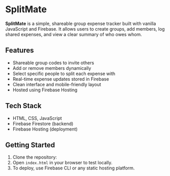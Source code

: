 # SplitMate

**SplitMate** is a simple, shareable group expense tracker built with vanilla JavaScript and Firebase. It allows users to create groups, add members, log shared expenses, and view a clear summary of who owes whom.

## Features

- Shareable group codes to invite others
- Add or remove members dynamically
- Select specific people to split each expense with
- Real-time expense updates stored in Firebase
- Clean interface and mobile-friendly layout
- Hosted using Firebase Hosting

## Tech Stack

- HTML, CSS, JavaScript
- Firebase Firestore (backend)
- Firebase Hosting (deployment)

## Getting Started

1. Clone the repository:
2. Open `index.html` in your browser to test locally.
3. To deploy, use Firebase CLI or any static hosting platform.
